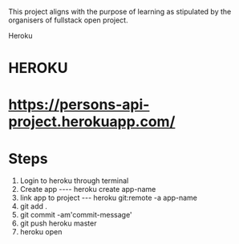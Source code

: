 This project aligns with the purpose of learning as stipulated by the organisers of fullstack open project.

Heroku
# HEROKU 

# https://persons-api-project.herokuapp.com/
# Steps
1. Login to heroku through terminal
2. Create app ---- heroku create app-name
3. link app to project --- heroku git:remote -a app-name 
4. git add .
5. git commit -am'commit-message'
6. git push heroku master
7. heroku open